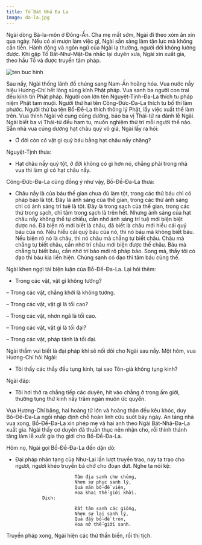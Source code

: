 ```yaml
---
title: Tổ Bát Nhã Đa La
image: da-la.jpg
---
```


Ngài dòng Bà-la-môn ở Đông-Ấn. Cha mẹ mất sớm, Ngài đi theo xóm ăn xin qua ngày. Nếu có ai mượn làm việc gì, Ngài sẵn sàng làm tận lực mà không cần tiền. Hành động và ngôn ngữ của Ngài lạ thường, người đời không lường được. Khi gặp Tổ Bất-Như-Mật-Đa nhắc lại duyên xưa, Ngài xin xuất gia, theo hầu Tổ và được truyền tâm pháp.

![ten buc hinh](http://linhsonphatgiao.com/static/2016/06/tolahaula.jpg "ten buc hinh")

Sau nầy, Ngài thống lãnh đồ chúng sang Nam-Ấn hoằng hóa. Vua nước nầy hiệu Hương-Chí hết lòng sùng kính Phật pháp. Vua sanh ba người con trai đều kính tin Phật pháp. Người con lớn tên Nguyệt-Tịnh-Đa-La thích tu pháp niệm Phật tam muội. Người thứ hai tên Công-Đức-Đa-La thích tu bố thí làm phước. Người thứ ba tên Bồ-Đề-La thích thông lý Phật, lấy việc xuất thế làm trên. Vua thỉnh Ngài về cung cúng dường, bảo ba vị Thái-tử ra đảnh lễ Ngài. Ngài biết ba vị Thái-tử đều ham tu, muốn nghiệm thử trí mỗi người thế nào. Sẵn nhà vua cúng dường hạt châu quý vô giá, Ngài lấy ra hỏi:

- Ở đời còn có vật gì quý báu bằng hạt châu nầy chăng?

Nguyệt-Tịnh thưa:

- Hạt châu nầy quý tột, ở đời không có gì hơn nó, chẳng phải trong nhà vua thì làm gì có hạt châu nầy.

Công-Đức-Đa-La cũng đồng ý như vậy, Bồ-Đề-Đa-La thưa:

- Châu nầy là của báu thế gian chưa đủ làm tột, trong các thứ báu chỉ có pháp bảo là tột. Đây là ánh sáng của thế gian, trong các thứ ánh sáng chỉ có ánh sáng trí tuệ là tột. Đây là trong sạch của thế gian, trong các thứ trong sạch, chỉ tâm trong sạch là trên hết. Nhưng ánh sáng của hạt châu nầy không thể tự chiếu, cần nhờ ánh sáng trí tuệ mới biện biệt được nó. Đã biện rõ mới biết là châu, đã biết là châu mới hiểu cái quý báu của nó. Nếu hiểu cái quý báu của nó, thì nó báu mà không biết báu. Nếu biện rõ nó là châu, thì nó châu mà chẳng tự biết châu. Châu mà chẳng tự biết châu, cần nhờ trí châu mới biện được thế châu. Báu mà chẳng tự biết báu, cần nhờ trí bảo mới rõ pháp bảo. Song mà, thầy tôi có đạo thì báu kia liền hiện. Chúng sanh có đạo thì tâm báu cũng thế.

Ngài khen ngợi tài biện luận của Bồ-Đề-Đa-La. Lại hỏi thêm:

- Trong các vật, vật gì không tướng?

– Trong các vật, chẳng khởi là không tướng.

– Trong các vật, vật gì là tối cao?

– Trong các vật, nhơn ngã là tối cao.

– Trong các vật, vật gì là tối đại?

– Trong các vật, pháp tánh là tối đại.

Ngài thầm vui biết là đại pháp khí sẽ nối dõi cho Ngài sau nầy. Một hôm, vua Hương-Chí hỏi Ngài:

- Tôi thấy các thầy đều tụng kinh, tại sao Tôn-giả không tụng kinh?

Ngài đáp:

- Tôi hơi thở ra chẳng tiếp các duyên, hít vào chẳng ở trong ấm giới, thường tụng thứ kinh nầy trăm ngàn muôn ức quyển.

Vua Hương-Chí băng, hai hoàng tử lớn và hoàng thân đều kêu khóc, duy Bồ-Đề-Đa-La ngồi nhập định chỗ hoàn linh cữu suốt bảy ngày. An táng nhà vua xong, Bồ-Đề-Đa-La xin phép mẹ và hai anh theo Ngài Bát-Nhã-Đa-La xuất gia. Ngài thấy cơ duyên đã thuần thục nên nhận cho, rồi thỉnh thánh tăng làm lễ xuất gia thọ giới cho Bồ-Đề-Đa-La.

Hôm nọ, Ngài gọi Bồ-Đề-Đa-La đến dặn dò:

- Đại pháp nhãn tạng của Như-Lai lần lượt truyền trao, nay ta trao cho ngươi, ngươi khéo truyền bá chớ cho đoạn dứt. Nghe ta nói kệ:

                            Tâm địa sanh chư chủng,
                            Nhơn sự phục sanh lý,
                            Quả mãn bồ-đề viên,
                            Hoa khai thế-giới khởi.
                Dịch:

                            Đất tâm sanh các giống,
                            Nhơn sự lại sanh lý,
                            Quả đầy bồ-đề tròn,
                            Hoa nở thế-giới sanh.

Truyền pháp xong, Ngài hiện các thứ thần biến, rồi thị tịch.